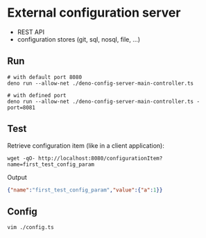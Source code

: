 
# External configuration server

- REST API
- configuration stores (git, sql, nosql, file, ...)

## Run

```shell
# with default port 8080
deno run --allow-net ./deno-config-server-main-controller.ts

# with defined port
deno run --allow-net ./deno-config-server-main-controller.ts -port=8081
```

## Test

Retrieve configuration item (like in a client application):

```shell
wget -qO- http://localhost:8080/configurationItem?name=first_test_config_param
```

Output

```json
{"name":"first_test_config_param","value":{"a":1}}
```

## Config

```shell
vim ./config.ts
```
